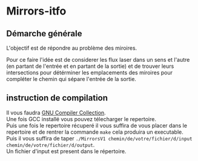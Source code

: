 # Mirrors-itfo  
  
  
## Démarche générale  
  
L'objectif est de répondre au problème des miroires.  
  
Pour ce faire l'idée est de considerer les flux laser dans un sens et l'autre (en partant de l'entrée et en partant de la sortie) et de trouver leurs intersections pour détérminer les emplacements des miroires pour compléter le chemin qui sépare l'entrée de la sortie.  
  
## instruction de compilation
  
Il vous faudra [GNU Compiler Collection](http://gcc.gnu.org/).  
Une fois GCC installé vous pouvez télecharger le repertoire.  
Puis une fois le repertoire récuperé il vous suffira de vous placer dans le repertoire et de rentrer la commande `make` cela produira un executable.    
Puis il vous suffira de taper `./MirrorsV1 chemin/de/votre/fichier/d/input chemin/de/votre/fichier/d/output`.  
Un fichier d'input est present dans le répertoire.
